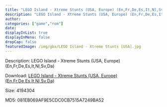 ```yaml
---
title: "LEGO Island - Xtreme Stunts (USA, Europe) (En,Fr,De,Es,It,Nl,Sv,Da)"
description: "LEGO Island - Xtreme Stunts (USA, Europe) (En,Fr,De,Es,It,Nl,Sv,Da)"
author: 
categories: ["game","rom"]
date: 
displayInList: true
displayInMenu: false
dropCap: false
featuredImage: /img/gba/LEGO Island - Xtreme Stunts [USA].jpg
---
```


Description: LEGO Island - Xtreme Stunts (USA, Europe) (En,Fr,De,Es,It,Nl,Sv,Da)

Download: <a style="text-decoration:underline;" href="https://mega.nz/#!OPAkyaTI!d-s29Oicbi5mFudB9VABXir9FBbh20SIWTKldSZCU48" target = "_blank" rel = "nofollow" > LEGO Island - Xtreme Stunts (USA, Europe) (En,Fr,De,Es,It,Nl,Sv,Da)</a>

Size: 4194304

MD5: 081EB069AF9E5CDC0CB7515A7249BA52

